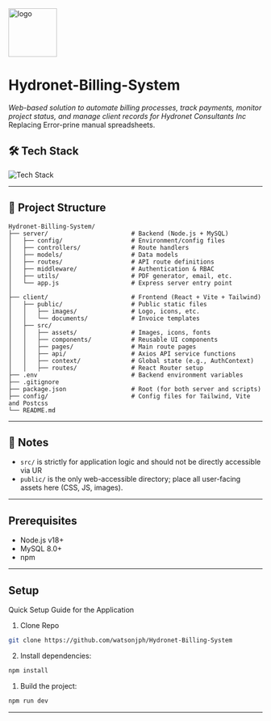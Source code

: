 <img src="./client/public/img/logo.jpg" alt="logo" width="96">

# Hydronet-Billing-System
*Web-based solution to automate billing processes, track payments, monitor project status, and manage client records for Hydronet Consultants Inc*
Replacing Error-prine manual spreadsheets.

## 🛠 Tech Stack
![Tech Stack](https://skills-icons.vercel.app/api/icons?i=react,tailwind,mysql,node,vite,axios)

---

## 📁 Project Structure
```
Hydronet-Billing-System/
├── server/                       # Backend (Node.js + MySQL)
│   ├── config/                   # Environment/config files
│   ├── controllers/              # Route handlers
│   ├── models/                   # Data models
│   ├── routes/                   # API route definitions
│   ├── middleware/               # Authentication & RBAC
│   ├── utils/                    # PDF generator, email, etc.
│   └── app.js                    # Express server entry point
│
├── client/                       # Frontend (React + Vite + Tailwind)
│   ├── public/                   # Public static files
│   │   ├── images/               # Logo, icons, etc.
│   │   └── documents/            # Invoice templates
│   ├── src/
│   │   ├── assets/               # Images, icons, fonts
│   │   ├── components/           # Reusable UI components
│   │   ├── pages/                # Main route pages
│   │   ├── api/                  # Axios API service functions
│   │   ├── context/              # Global state (e.g., AuthContext)
│   │   ├── routes/               # React Router setup
├── .env                          # Backend environment variables
├── .gitignore
├── package.json                  # Root (for both server and scripts)
├── config/                       # Config files for Tailwind, Vite and Postcss
└── README.md
```

---

## 📌 Notes
- `src/` is strictly for application logic and should not be directly accessible via UR
- `public/` is the only web-accessible directory; place all user-facing assets here (CSS, JS, images).
---

## Prerequisites
- Node.js v18+
- MySQL 8.0+
- npm
---
## Setup
Quick Setup Guide for the Application

1. Clone Repo

```bash
git clone https://github.com/watsonjph/Hydronet-Billing-System
```

2. Install dependencies:

```bash
npm install
```

1. Build the project:

```bash
npm run dev
```

---
